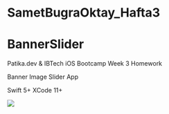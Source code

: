 # SametBugraOktay_Hafta3
# BannerSlider

Patika.dev & IBTech iOS Bootcamp Week 3 Homework

Banner Image Slider App

Swift 5+
XCode 11+


![](BannerSlider.gif)
